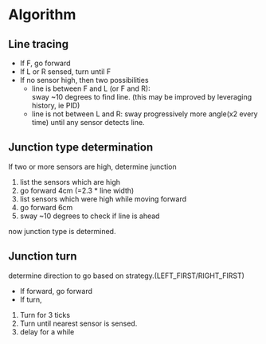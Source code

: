 # Algorithm

## Line tracing
* If F, go forward
* If L or R sensed, turn until F
* If no sensor high, then two possibilities
  * line is between F and L (or F and R):   
       sway ~10 degrees to find line. (this may be improved by leveraging history, ie PID)
  * line is not between L and R:
        sway progressively more angle(x2 every time) until any sensor detects line.

## Junction type determination  
If two or more sensors are high, determine junction
1. list the sensors which are high
2. go forward 4cm (=2.3 * line width)
3. list sensors which were high while moving forward
4. go forward 6cm
5. sway ~10 degrees to check if line is ahead    

now junction type is determined.


## Junction turn
determine direction to go based on strategy.(LEFT_FIRST/RIGHT_FIRST)
- If forward, go forward
- If turn,
1. Turn for 3 ticks
2. Turn until nearest sensor is sensed.
3. delay for a while